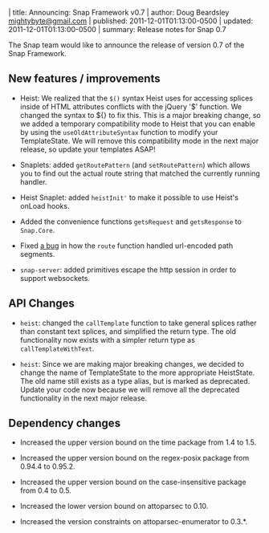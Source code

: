 | title: Announcing: Snap Framework v0.7
| author: Doug Beardsley <mightybyte@gmail.com>
| published: 2011-12-01T01:13:00-0500
| updated: 2011-12-01T01:13:00-0500
| summary: Release notes for Snap 0.7

The Snap team would like to announce the release of version 0.7 of the Snap
Framework.  

## New features / improvements

  - Heist: We realized that the `$()` syntax Heist uses for accessing splices
    inside of HTML attributes conflicts with the jQuery '$' function. We
    changed the syntax to ${} to fix this. This is a major breaking change, so
    we added a temporary compatibility mode to Heist that you can enable by
    using the `useOldAttributeSyntax` function to modify your TemplateState. We
    will remove this compatibility mode in the next major release, so update
    your templates ASAP!

  - Snaplets: added `getRoutePattern` (and `setRoutePattern`) which allows you
    to find out the actual route string that matched the currently running
    handler.

  - Heist Snaplet: added `heistInit'` to make it possible to use Heist's onLoad
    hooks.

  - Added the convenience functions `getsRequest` and `getsResponse` to
    `Snap.Core`.

  - Fixed [a bug](https://github.com/snapframework/snap-core/issues/107) in how
    the `route` function handled url-encoded path segments.

  - `snap-server`: added primitives escape the http session in order to support
    websockets.


## API Changes

  - `heist`: changed the `callTemplate` function to take general splices
    rather than constant text splices, and simplified the return type.  The
    old functionality now exists with a simpler return type as
    `callTemplateWithText`.

  - `heist`: Since we are making major breaking changes, we decided to change
    the name of TemplateState to the more appropriate HeistState.  The old
    name still exists as a type alias, but is marked as deprecated.  Update
    your code now because we will remove all the deprecated functionality in
    the next major release.


## Dependency changes

  - Increased the upper version bound on the time package from 1.4 to 1.5.

  - Increased the upper version bound on the regex-posix package from 0.94.4
    to 0.95.2.

  - Increased the upper version bound on the case-insensitive package from 0.4
    to 0.5.

  - Increased the lower version bound on attoparsec to 0.10.

  - Increased the version constraints on attoparsec-enumerator to 0.3.*.

